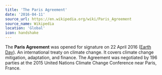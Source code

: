 ```yaml
---
title: 'The Paris Agreement'
date: '2016-04-11'
source_url: https://en.wikipedia.org/wiki/Paris_Agreement
source_name: Wikipedia
location: 'Global'
icon: handshake
---
```


The **Paris Agreement** was opened for signature on 22 April 2016 ([Earth Day](https://en.wikipedia.org/wiki/Earth_Day)). An international treaty on climate change. It covers climate change mitigation, adaptation, and finance. The Agreement was negotiated by 196 parties at the 2015 United Nations Climate Change Conference near Paris, France.
